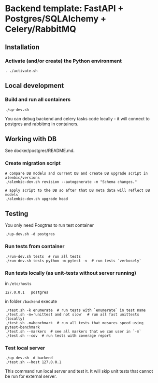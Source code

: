 # Backend template: FastAPI + Postgres/SQLAlchemy + Celery/RabbitMQ

## Installation

### Activate (and/or create) the Python environment 

```
. ./activate.sh
```

## Local development

### Build and run all containers

```console
./up-dev.sh 
```

You can debug backend and celery tasks code locally - it will connect to postgres and rabbitmq 
in containers.

## Working with DB

See docker/postgres/README.md.

### Create migration script

```console
# compare DB models and current DB and create DB upgrade script in alembic/versions
./alembic-dev.sh revision --autogenerate -m "Schema changes."

# apply script to the DB so after that DB meta data will reflect DB models  
./alembic-dev.sh upgrade head
```

## Testing

You only need Posgtres to run test container

```console
./up-dev.sh -d postgres
```

### Run tests from container

```console
./run-dev.sh tests  # run all tests
./run-dev.sh tests python -m pytest -v  # run tests `verbosely`
```

### Run tests locally (as unit-tests without server running)

in `/etc/hosts`

    127.0.0.1   postgres

in folder `/backend` execute

```console
./test.sh -k enumerate  # run tests with `enumerate` in test name
./test.sh -m='unittest and not slow'  # run all fast unittests (locally)
./test.sh -m=benchmark  # run all tests that mesures speed using pytest-benchmark
./test.sh --markers  # see all markers that we can user in `-m`
./test.sh --cov  # run tests with coverage report
```

### Test local server

```console
./up-dev.sh -d backend
./test.sh --host 127.0.0.1 
```
This command run local server and test it.
It will skip unit tests that cannot be run for external server.
